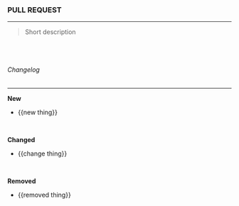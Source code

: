 ### PULL REQUEST

---

> Short description

<br/>
<br/>

###### Changelog

---

**New**

- {{new thing}}

<br/>

**Changed**

- {{change thing}}

<br/>

**Removed**

- {{removed thing}}
